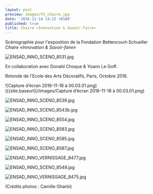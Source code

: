 ```yaml
---
layout: post
preview: images/th_chaire.jpg
date: '2016-11-14 14:22 +0100'
published: true
title: Chaire «Innovation & Savoir-faire»
---
```

Scénographie pour l'exposition de la Fondation Bettencourt-Schueller _Chaire «Innovation & Savoir-faire»_

![ENSAD_INNO_SCENO_8531.jpg]({{site.baseurl}}/images/ENSAD_INNO_SCENO_8531.jpg)

En collaboration avec Donald Choque & Yoann Le Goff.

Rotonde de l'Ecole des Arts Décoratifs, Paris, Octobre 2016.

![Capture d’écran 2016-11-18 à 00.03.01.png]({{site.baseurl}}/images/Capture d’écran 2016-11-18 à 00.03.01.png)

![ENSAD_INNO_SCENO_8539.jpg]({{site.baseurl}}/images/ENSAD_INNO_SCENO_8539.jpg)

![ENSAD_INNO_SCENO_8543b.jpg]({{site.baseurl}}/images/ENSAD_INNO_SCENO_8543b.jpg)

![ENSAD_INNO_SCENO_8554.jpg]({{site.baseurl}}/images/ENSAD_INNO_SCENO_8554.jpg)

![ENSAD_INNO_SCENO_8583.jpg]({{site.baseurl}}/images/ENSAD_INNO_SCENO_8583.jpg)

![ENSAD_INNO_SCENO_8585.jpg]({{site.baseurl}}/images/ENSAD_INNO_SCENO_8585.jpg)

![ENSAD_INNO_SCENO_8587.jpg]({{site.baseurl}}/images/ENSAD_INNO_SCENO_8587.jpg)

![ENSAD_INNO_VERNISSAGE_8477.jpg]({{site.baseurl}}/images/ENSAD_INNO_VERNISSAGE_8477.jpg)

![ENSAD_INNO_SCENO_8549.jpg]({{site.baseurl}}/images/ENSAD_INNO_SCENO_8549.jpg)

![ENSAD_INNO_VERNISSAGE_8475.jpg]({{site.baseurl}}/images/ENSAD_INNO_VERNISSAGE_8475.jpg)

(Crédits photos : Camille Gharbi)